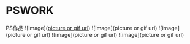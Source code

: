 # PSWORK
PS作品
![image]([picture or gif url](https://github.com/aston0988/PSWORK/blob/main/new-york.jpg))
![image](picture or gif url)
![image](picture or gif url)
![image](picture or gif url)
![image](picture or gif url)
